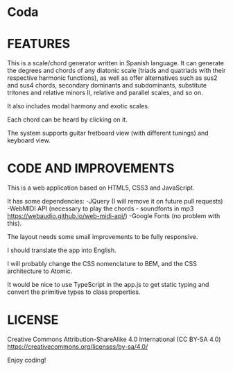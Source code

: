 # Coda

FEATURES
=================
This is a scale/chord generator written in Spanish language. It can generate the degrees and chords of any diatonic scale (triads and quatriads with their respective harmonic functions), as well as offer alternatives
such as sus2 and sus4 chords, secondary dominants and subdominants, substitute tritones and relative minors II, relative and parallel scales, and so on.

It also includes modal harmony and exotic scales.

Each chord can be heard by clicking on it.

The system supports guitar fretboard view (with different tunings) and keyboard view.

CODE AND IMPROVEMENTS
=============================
This is a web application based on HTML5, CSS3 and JavaScript.

It has some dependencies:
-JQuery (I will remove it on future pull requests)
-WebMIDI API (necessary to play the chords - soundfonts in mp3 https://webaudio.github.io/web-midi-api/)
-Google Fonts (no problem with this).

The layout needs some small improvements to be fully responsive.

I should translate the app into English. 

I will probably change the CSS nomenclature to BEM, and the CSS architecture to Atomic.

It would be nice to use TypeScript in the app.js to get static typing and convert the primitive types to class properties. 

LICENSE
===============================
Creative Commons Attribution-ShareAlike 4.0 International (CC BY-SA 4.0)
https://creativecommons.org/licenses/by-sa/4.0/

Enjoy coding!

